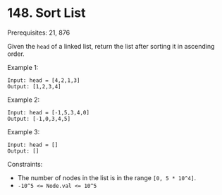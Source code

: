 # 148. Sort List

Prerequisites: 21, 876

Given the `head` of a linked list, return the list after sorting it in ascending order.

Example 1:

```
Input: head = [4,2,1,3]
Output: [1,2,3,4]
```

Example 2:

```
Input: head = [-1,5,3,4,0]
Output: [-1,0,3,4,5]
```

Example 3:

```
Input: head = []
Output: []
```

Constraints:

* The number of nodes in the list is in the range `[0, 5 * 10^4]`.
* `-10^5 <= Node.val <= 10^5`
